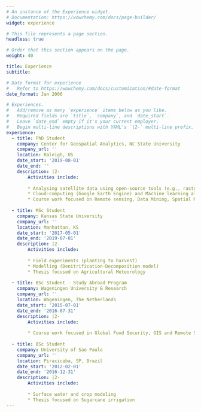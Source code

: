```yaml
---
# An instance of the Experience widget.
# Documentation: https://wowchemy.com/docs/page-builder/
widget: experience

# This file represents a page section.
headless: true

# Order that this section appears on the page.
weight: 40

title: Experience
subtitle:

# Date format for experience
#   Refer to https://wowchemy.com/docs/customization/#date-format
date_format: Jan 2006

# Experiences.
#   Add/remove as many `experience` items below as you like.
#   Required fields are `title`, `company`, and `date_start`.
#   Leave `date_end` empty if it's your current employer.
#   Begin multi-line descriptions with YAML's `|2-` multi-line prefix.
experience:
  - title: PhD Student
    company: Center for Geospatial Analytics, NC State University
    company_url: ''
    location: Raleigh, US
    date_start: '2019-08-01'
    date_end: ''
    description: |2-
        Activities include:
        
        * Analysing satellite data using open-source tools (e.g., rasterio, geopandas, gdal)
        * Cloud-computing (Google Earth Engine) and Machine learning algorithms.
        * Course work focused on Remote sensing, Data Mining, Spatial Modeling, Geo-visualization and Geo-database management.
        
  - title: MSc Student
    company: Kansas State University
    company_url: ''
    location: Manhattan, KS
    date_start: '2017-05-01'
    date_end: '2019-07-01'
    description: |2-
        Activities include:
        
        * Field experiments (planting to harvest)
        * Modelling (Denitrification-Decomposition model)
        * Thesis focused on Agricultural Meteorology
  
  - title: BSc Student - Study Abroad Program
    company: Wageningen University & Research
    company_url: ''
    location: Wageningen, The Netherlands
    date_start: '2015-07-01'
    date_end: '2016-07-31'
    description: |2-
        Activities include:
        
        * Course work focused in Global Food Security, GIS and Remote Sensing
  
  - title: BSc Student
    company: University of Sao Paulo
    company_url: ''
    location: Piracicaba, SP, Brazil
    date_start: '2012-02-01'
    date_end: '2016-12-31'
    description: |2-
        Activities include:
        
        * Surface water and crop modeling
        * Thesis focused on Sugarcane irrigation
---
```

